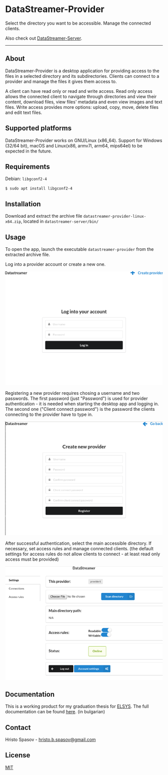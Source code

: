 # DataStreamer-Provider

Select the directory you want to be accessible. Manage the connected clients.

Also check out [DataStreamer-Server](https://github.com/hspasov/datastreamer-server).

----

## About

DataStreamer-Provider is a desktop application for providing access to the files in a selected directory and its subdirectories. Clients can connect to a provider and manage the files it gives them access to.

A client can have read only or read and write access.
Read only access allows the connected client to navigate through directories and view their content, download files, view files' metadata and even view images and text files.
Write access provides more options: upload, copy, move, delete files and edit text files.

## Supported platforms

DataStreamer-Provider works on GNU/Linux (x86_64). Support for Windows (32/64 bit), macOS and Linux(x86, armv7l, arm64, mips64el) to be expected in the future.

## Requirements

Debian: `libgconf2-4`

```
$ sudo apt install libgconf2-4
```

## Installation

Download and extract the archive file `datastreamer-provider-linux-x64.zip`, located in `datastreamer-server/bin/`

## Usage

To open the app, launch the executable `datastreamer-provider` from the extracted archive file.

Log into a provider account or create a new one.

![Log in screen](./doc/UI/log_in_page.png)

Registering a new provider requires chosing a username and two passwords. The first password (just "Password") is used for provider authentication - it is needed when starting the desktop app and logging in. The second one ("Client connect password") is the password the clients connecting to the provider have to type in.

![Register screen](./doc/UI/register_page.png)

After successful authentication, select the main accessible directory. If necessary, set access rules and manage connected clients. (the default settings for access rules do not allow clients to connect - at least read only access must be provided)

![Provider control panel](./doc/UI/home_page.png)

## Documentation

This is a working product for my graduation thesis for [ELSYS](http://www.elsys-bg.org/). The full documentation can be found [here](https://github.com/hspasov/datastreamer-server/blob/master/doc/Thesis_Remote_file_management_via_P2P_connection.pdf). (in bulgarian)

## Contact

Hristo Spasov - hristo.b.spasov@gmail.com

## License

[MIT](./LICENSE)